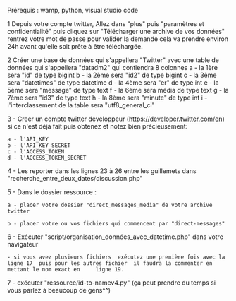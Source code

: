 Prérequis : wamp, python, visual studio code
 
1 Depuis votre compte twitter, Allez dans "plus" puis "paramètres et confidentialité" puis cliquez sur  "Télécharger une archive de vos données" rentrez 
votre mot de passe pour valider la demande cela va prendre environ 24h avant qu'elle soit prête à être téléchargée.

2 Créer une base de données qui s'appellera "Twitter" avec une table de données qui s'appellera "datadm2" qui contiendra 8 colonnes
  a - la  1ère   sera  "id" de type   bigint
  b - la  2ème sera  "id2" de type bigint
  c - la  3ème sera "datetimes" de type datetime
  d - la 4ème sera "er" de type  int
  e - la 5ème sera "message" de type  text
  f - la 6ème sera média de type text
  g - la 7ème sera  "id3" de type text
  h - la 8ème sera "minute" de type  int
  i - l'interclassement de la table  sera  "utf8_general_ci"

3 - Creer un compte twitter developpeur (https://developer.twitter.com/en)  si ce n'est déjà fait puis obtenez et notez bien précieusement: 

 	a - l'API_KEY 
	b - l'API_KEY_SECRET
	c - l'ACCESS_TOKEN
	d - l'ACCESS_TOKEN_SECRET
  
4 - Les reporter dans les lignes 23 à 26 entre les guillemets dans  "recherche_entre_deux_dates/discussion.php"

5 - Dans le dossier ressource :

    a - placer votre dossier "direct_messages_media" de votre archive twitter
    
    b - placer votre ou vos fichiers qui commencent par "direct-messages"
    
6 -  Exécuter "script/organisation_données_avec_datetime.php" dans votre navigateur 

	- si vous avez plusieurs fichiers  exécutez une première fois avec la ligne 17  puis pour les autres fichier  il faudra la commenter en mettant le nom exact en 	ligne 19.
	
7 - exécuter "ressource/id-to-namev4.py" (ça peut prendre du temps si vous parlez à beaucoup de gens^^)
